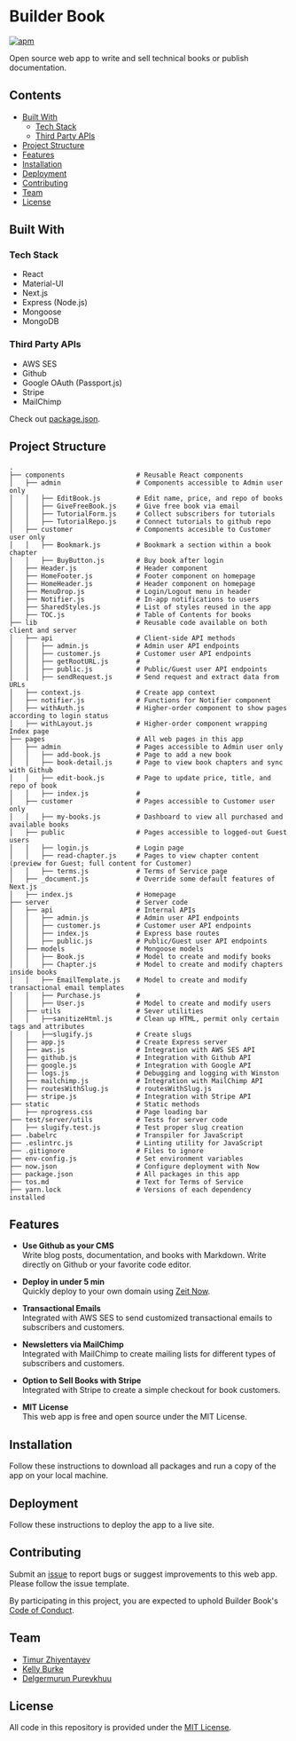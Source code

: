 # Builder Book

[![apm](https://img.shields.io/apm/l/vim-mode.svg)]()

Open source web app to write and sell technical books or publish documentation.

## Contents
- [Built With](#built-with)
  - [Tech Stack](#tech-stack)
  - [Third Party APIs](#third-party-apis)
- [Project Structure](#project-structure)
- [Features](#features)
- [Installation](#installation)
- [Deployment](#deployment)
- [Contributing](#contributing)
- [Team](#team)
- [License](#license)

## Built With

### Tech Stack
- React
- Material-UI
- Next.js
- Express (Node.js)
- Mongoose
- MongoDB

### Third Party APIs
- AWS SES
- Github
- Google OAuth (Passport.js)
- Stripe
- MailChimp

Check out [package.json](https://github.com/builderbook/builderbook/blob/master/package.json).

## Project Structure

```
.
├── components                  # Reusable React components
│   ├── admin                   # Components accessible to Admin user only
│   │   ├── EditBook.js         # Edit name, price, and repo of books
│   │   ├── GiveFreeBook.js     # Give free book via email
│   │   ├── TutorialForm.js     # Collect subscribers for tutorials
│   │   ├── TutorialRepo.js     # Connect tutorials to github repo
│   ├── customer                # Components accesible to Customer user only
│   │   ├── Bookmark.js         # Bookmark a section within a book chapter
│   │   ├── BuyButton.js        # Buy book after login
│   ├── Header.js               # Header component
│   ├── HomeFooter.js           # Footer component on homepage
│   ├── HomeHeader.js           # Header component on homepage
│   ├── MenuDrop.js             # Login/Logout menu in header
│   ├── Notifier.js             # In-app notifications to users
│   ├── SharedStyles.js         # List of styles reused in the app
│   ├── TOC.js                  # Table of Contents for books
├── lib                         # Reusable code available on both client and server
│   ├── api                     # Client-side API methods
│   │   ├── admin.js            # Admin user API endpoints
│   │   ├── customer.js	        # Customer user API endpoints
│   │   ├── getRootURL.js       # 
│   │   ├── public.js           # Public/Guest user API endpoints
│   │   ├── sendRequest.js      # Send request and extract data from URLs
│   ├── context.js              # Create app context
│   ├── notifier.js             # Functions for Notifier component
│   ├── withAuth.js             # Higher-order component to show pages according to login status
│   ├── withLayout.js           # Higher-order component wrapping Index page
├── pages                       # All web pages in this app
│   ├── admin                   # Pages accessible to Admin user only
│   │   ├── add-book.js         # Page to add a new book
│   │   ├── book-detail.js      # Page to view book chapters and sync with Github
│   │   ├── edit-book.js        # Page to update price, title, and repo of book
│   │   ├── index.js            # 
│   ├── customer                # Pages accessible to Customer user only
│   │   ├── my-books.js         # Dashboard to view all purchased and available books
│   ├── public                  # Pages accessible to logged-out Guest users
│   │   ├── login.js            # Login page
│   │   ├── read-chapter.js     # Pages to view chapter content (preview for Guest; full content for Customer)
│   │   ├── terms.js            # Terms of Service page
│   ├── _document.js            # Override some default features of Next.js
│   ├── index.js                # Homepage
├── server                      # Server code
│   ├── api                     # Internal APIs
│   │   ├── admin.js            # Admin user API endpoints
│   │   ├── customer.js         # Customer user API endpoints
│   │   ├── index.js            # Express base routes
│   │   ├── public.js           # Public/Guest user API endpoints
│   ├── models                  # Mongoose models
│   │   ├── Book.js             # Model to create and modify books
│   │   ├── Chapter.js	        # Model to create and modify chapters inside books
│   │   ├── EmailTemplate.js    # Model to create and modify transactional email templates
│   │   ├── Purchase.js	        # 
│   │   ├── User.js             # Model to create and modify users
│   ├── utils                   # Sever utilities
│   │   ├──sanitizeHtml.js      # Clean up HTML, permit only certain tags and attributes
│   │   ├──slugify.js           # Create slugs
│   ├── app.js                  # Create Express server
│   ├── aws.js                  # Integration with AWS SES API
│   ├── github.js               # Integration with Github API
│   ├── google.js               # Integration with Google API
│   ├── logs.js                 # Debugging and logging with Winston
│   ├── mailchimp.js            # Integration with MailChimp API
│   ├── routesWithSlug.js       # routesWithSlug.js
│   ├── stripe.js               # Integration with Stripe API
├── static                      # Static methods
│   ├── nprogress.css           # Page loading bar
├── test/server/utils           # Tests for server code
│   ├── slugify.test.js         # Test proper slug creation
├── .babelrc                    # Transpiler for JavaScript
├── .eslintrc.js                # Linting utility for JavaScript
├── .gitignore                  # Files to ignore
├── env-config.js               # Set environment variables
├── now.json                    # Configure deployment with Now
├── package.json                # All packages in this app
├── tos.md                      # Text for Terms of Service
├── yarn.lock                   # Versions of each dependency installed

```

## Features

- **Use Github as your CMS**</br>
Write blog posts, documentation, and books with Markdown. Write directly on Github or your favorite code editor.

- **Deploy in under 5 min**</br>
Quickly deploy to your own domain using [Zeit Now](https://zeit.co/now).

- **Transactional Emails**</br>
Integrated with AWS SES to send customized transactional emails to subscribers and customers.

- **Newsletters via MailChimp**</br>
Integrated with MailChimp to create mailing lists for different types of subscribers and customers.

- **Option to Sell Books with Stripe**</br>
Integrated with Stripe to create a simple checkout for book customers.

- **MIT License**</br>
This web app is free and open source under the MIT License.

## Installation

Follow these instructions to download all packages and run a copy of the app on your local machine.

## Deployment

Follow these instructions to deploy the app to a live site.

## Contributing

Submit an [issue](https://github.com/builderbook/builderbook/issues/new) to report bugs or suggest improvements to this web app. Please follow the issue template.

By participating in this project, you are expected to uphold Builder Book's [Code of Conduct](https://github.com/builderbook/builderbook/blob/master/CODE-OF-CONDUCT.md).

## Team

- [Timur Zhiyentayev](https://github.com/tima101)
- [Kelly Burke](https://github.com/klyburke)
- [Delgermurun Purevkhuu](https://github.com/delgermurun)

## License

All code in this repository is provided under the [MIT License](https://github.com/builderbook/builderbook/blob/master/LICENSE.md).
